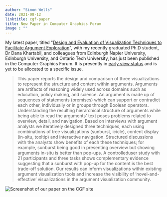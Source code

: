 ```yaml
---
author: "Simon Wells"
date: 2021-08-12
linktitle: cgf-paper
title: New Paper in Computer Graphics Forum
image : ""
---
```


My latest paper, titled "[Design and Evaluation of Visualization Techniques to Facilitate Argument Exploration](https://onlinelibrary.wiley.com/doi/full/10.1111/cgf.14389)", with my recently graduated Ph.D student, Dr Dana Khartabil, and colleagues from Edinburgh Napier University, Edinburgh University, and Ontario Tech University, has just been published in the Computer Graphics Forum. It is presently in [early view status](https://onlinelibrary.wiley.com/toc/14678659/0/0) and is yet to be allocated to a specific issue.



> This paper reports the design and comparison of three visualizations to represent the structure and content within arguments. Arguments are artifacts of reasoning widely used across domains such as education, policy making, and science. An argument is made up of sequences of statements (premises) which can support or contradict each other, individually or in groups through Boolean operators. Understanding the resulting hierarchical structure of arguments while being able to read the arguments' text poses problems related to overview, detail, and navigation. Based on interviews with argument analysts we iteratively designed three techniques, each using combinations of tree visualizations (sunburst, icicle), content display (in-situ, tooltip) and interactive navigation. Structured discussions with the analysts show benefits of each these techniques; for example, sunburst being good in presenting overview but showing arguments in-situ is better than pop-ups. A controlleduser study with 21 participants and three tasks shows complementary evidence suggesting that a sunburst with pop-up for the content is the best trade-off solution. Our results can inform visualizations within existing argument visualization tools and increase the visibility of ‘novel-and-effective’ visualizations in the argument visualization community.

![Screenshot of our paper on the CGF site](/images/posts/cgf-visualising-args.png "Screenshot of our paper on the CGF site")

